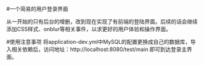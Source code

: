 #一个简易的用户登录界面

从一开始的只有后台的增删，改到现在实现了有前端的登陆界面。后续的话会继续添加CSS样式、onblur等相关事件，以求更好的用户体验和操作界面。

#使用注意事项
将application-dev.yml中MySQL的配置更换成自己的数据库，导入相关依赖后，访问地址：http://localhost:8080/test/main 即可到达登录主界面。
